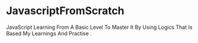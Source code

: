 # JavascriptFromScratch
JavaScript Learning From A Basic Level To Master It By Using Logics That Is Based My Learnings And Practise . 
